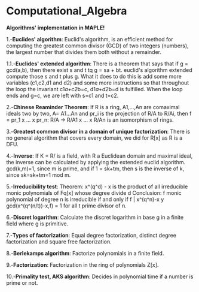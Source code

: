 # Computational_Algebra
**Algorithms' implementation in MAPLE!**

  1.-**Euclides' algorithm**:
    Euclid's algorithm, is an efficient method for computing the greatest common divisor (GCD) of two integers (numbers), the largest number that divides 
    them both without a remainder. 
    
  1.1.-**Euclides' extended algorithm**:
    There is a theorem that says that if g = gcd(a,b), then there exist s and t tq g = sa + bt. euclid's algorithm extended compute those s and t 
    plus g. What it does to do this is add some more variables (c1,c2,d1 and d2) and some more instructions so that throughout the loop the 
    invariant c1*a+c2*b=c, d1*a+d2*b=d is fulfilled. When the loop ends and g=c, we are left with s=c1 and t=c2.
    
  2.-**Chinese Reaminder Theorem**:
    If R is a ring, A1,...,An are comaximal ideals two by two, A= A1...An and pr_i is the projection of R/A to R/Ai, then f = pr_1 x ... x pr_n: R/A -> R/A1 x ... x R/An 
    is an isomorphism of rings. 
    
  3.-**Greatest common divisor in a domain of unique factorization**:
      There is no general algorithm that covers every domain, we did for R[x] as R is a DFU. 
    
  4.-**Inverse**:
    If K = R/<m> is a field, with R a Euclidean domain and <m> maximal ideal, the inverse can be calculated by applying the extended euclid algorithm. 
    gcd(k,m)=1, since m is prime, and if 1 = sk+tm, then s is the inverse of k, since sk=sk+tm=1 mod m.
    
  5.-**Irreducibility test**: 
    Theorem: x^(q^d) - x is the product of all irreducible monic polynomials of Fq[x] whose degree divide d 
    Conclusion: f monic polynomial of degree n is irreducible if and only if f | x^(q^n)-x y gcd(x^(q^(n/t))-x,f) = 1 for all t prime divisor of n.
  
  6.-**Discret logarithm**:
    Calculate the discret logarithm in base g in a finite field where g is primitive.
  
  7.-**Types of factorization**:
    Equal degree factorization, distinct degree factorization and square free factorization.
  
  8.-**Berlekamps algorithm**:
    Factorize polynomials in a finite field. 
  
  9.-**Factorization**:
    Factorization in the ring of polynomials Z[x].
  
  10.-**Primality test, AKS algorithm**:
    Decides in polynomial time if a number is prime or not.
  
    
